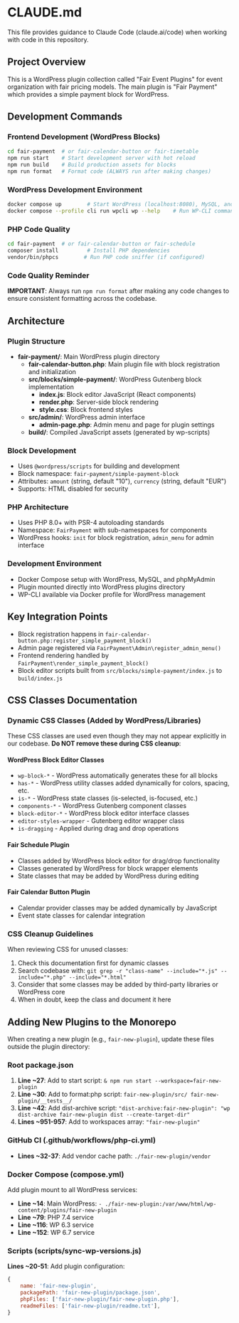 # CLAUDE.md

This file provides guidance to Claude Code (claude.ai/code) when working with code in this repository.

## Project Overview

This is a WordPress plugin collection called "Fair Event Plugins" for event organization with fair pricing models. The main plugin is "Fair Payment" which provides a simple payment block for WordPress.

## Development Commands

### Frontend Development (WordPress Blocks)
```bash
cd fair-payment  # or fair-calendar-button or fair-timetable
npm run start    # Start development server with hot reload
npm run build    # Build production assets for blocks
npm run format   # Format code (ALWAYS run after making changes)
```

### WordPress Development Environment
```bash
docker compose up        # Start WordPress (localhost:8080), MySQL, and phpMyAdmin (localhost:8081)
docker compose --profile cli run wpcli wp --help    # Run WP-CLI commands
```

### PHP Code Quality
```bash
cd fair-payment  # or fair-calendar-button or fair-schedule
composer install         # Install PHP dependencies
vendor/bin/phpcs        # Run PHP code sniffer (if configured)
```

### Code Quality Reminder
**IMPORTANT**: Always run `npm run format` after making any code changes to ensure consistent formatting across the codebase.

## Architecture

### Plugin Structure
- **fair-payment/**: Main WordPress plugin directory
  - **fair-calendar-button.php**: Main plugin file with block registration and initialization
  - **src/blocks/simple-payment/**: WordPress Gutenberg block implementation
    - **index.js**: Block editor JavaScript (React components)
    - **render.php**: Server-side block rendering
    - **style.css**: Block frontend styles
  - **src/admin/**: WordPress admin interface
    - **admin-page.php**: Admin menu and page for plugin settings
  - **build/**: Compiled JavaScript assets (generated by wp-scripts)

### Block Development
- Uses `@wordpress/scripts` for building and development
- Block namespace: `fair-payment/simple-payment-block`
- Attributes: `amount` (string, default "10"), `currency` (string, default "EUR")
- Supports: HTML disabled for security

### PHP Architecture
- Uses PHP 8.0+ with PSR-4 autoloading standards
- Namespace: `FairPayment` with sub-namespaces for components
- WordPress hooks: `init` for block registration, `admin_menu` for admin interface

### Development Environment
- Docker Compose setup with WordPress, MySQL, and phpMyAdmin
- Plugin mounted directly into WordPress plugins directory
- WP-CLI available via Docker profile for WordPress management

## Key Integration Points

- Block registration happens in `fair-calendar-button.php:register_simple_payment_block()`
- Admin page registered via `FairPayment\Admin\register_admin_menu()`
- Frontend rendering handled by `FairPayment\render_simple_payment_block()`
- Block editor scripts built from `src/blocks/simple-payment/index.js` to `build/index.js`

## CSS Classes Documentation

### Dynamic CSS Classes (Added by WordPress/Libraries)
These CSS classes are used even though they may not appear explicitly in our codebase. **Do NOT remove these during CSS cleanup**:

#### WordPress Block Editor Classes
- `wp-block-*` - WordPress automatically generates these for all blocks
- `has-*` - WordPress utility classes added dynamically for colors, spacing, etc.
- `is-*` - WordPress state classes (is-selected, is-focused, etc.)
- `components-*` - WordPress Gutenberg component classes
- `block-editor-*` - WordPress block editor interface classes
- `editor-styles-wrapper` - Gutenberg editor wrapper class
- `is-dragging` - Applied during drag and drop operations

#### Fair Schedule Plugin
- Classes added by WordPress block editor for drag/drop functionality
- Classes generated by WordPress for block wrapper elements
- State classes that may be added by WordPress during editing

#### Fair Calendar Button Plugin  
- Calendar provider classes may be added dynamically by JavaScript
- Event state classes for calendar integration

### CSS Cleanup Guidelines
When reviewing CSS for unused classes:
1. Check this documentation first for dynamic classes
2. Search codebase with: `git grep -r "class-name" --include="*.js" --include="*.php" --include="*.html"`
3. Consider that some classes may be added by third-party libraries or WordPress core
4. When in doubt, keep the class and document it here

## Adding New Plugins to the Monorepo

When creating a new plugin (e.g., `fair-new-plugin`), update these files outside the plugin directory:

### Root package.json
1. **Line ~27**: Add to start script: `& npm run start --workspace=fair-new-plugin`
2. **Line ~30**: Add to format:php script: `fair-new-plugin/src/ fair-new-plugin/__tests__/`
3. **Line ~42**: Add dist-archive script: `"dist-archive:fair-new-plugin": "wp dist-archive fair-new-plugin dist --create-target-dir"`
4. **Lines ~951-957**: Add to workspaces array: `"fair-new-plugin"`

### GitHub CI (.github/workflows/php-ci.yml)
- **Lines ~32-37**: Add vendor cache path: `./fair-new-plugin/vendor`

### Docker Compose (compose.yml)
Add plugin mount to all WordPress services:
- **Line ~14**: Main WordPress: `- ./fair-new-plugin:/var/www/html/wp-content/plugins/fair-new-plugin`
- **Line ~79**: PHP 7.4 service
- **Line ~116**: WP 6.3 service
- **Line ~152**: WP 6.7 service

### Scripts (scripts/sync-wp-versions.js)
**Lines ~20-51**: Add plugin configuration:
```javascript
{
    name: 'fair-new-plugin',
    packagePath: 'fair-new-plugin/package.json',
    phpFiles: ['fair-new-plugin/fair-new-plugin.php'],
    readmeFiles: ['fair-new-plugin/readme.txt'],
}
```
